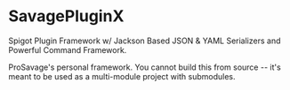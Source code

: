 # SavagePluginX
Spigot Plugin Framework w/ Jackson Based JSON &amp; YAML Serializers and Powerful Command Framework.

ProSavage's personal framework.
You cannot build this from source -- it's meant to be used as a multi-module project with submodules.
